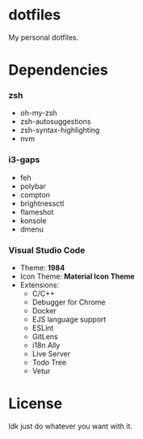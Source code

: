 # dotfiles
My personal dotfiles.

# Dependencies
### zsh
* oh-my-zsh
* zsh-autosuggestions
* zsh-syntax-highlighting
* nvm

### i3-gaps
* feh
* polybar
* compton
* brightnessctl
* flameshot
* konsole
* dmenu

### Visual Studio Code
* Theme: **1984**
* Icon Theme: **Material Icon Theme**
* Extensions:
  - C/C++
  - Debugger for Chrome
  - Docker
  - EJS language support
  - ESLint
  - GitLens
  - i18n Ally
  - Live Server
  - Todo Tree
  - Vetur

# License
Idk just do whatever you want with it.

